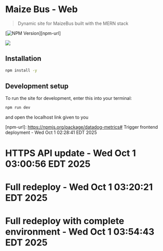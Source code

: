 # Maize Bus - Web
> Dynamic site for MaizeBus built with the MERN stack

[![NPM Version][npm-image]][npm-url]

![](header.png)

## Installation

```sh
npm install -y
```

## Development setup

To run the site for development, enter this into your terminal:

```sh
npm run dev
```

and open the localhost link given to you

<!-- Markdown link & img dfn's -->
[npm-image]: https://img.shields.io/npm/v/datadog-metrics.svg?style=flat-square
[npm-url]: https://npmjs.org/package/datadog-metrics# Trigger frontend deployment - Wed Oct  1 02:28:41 EDT 2025
# HTTPS API update - Wed Oct  1 03:00:56 EDT 2025
# Full redeploy - Wed Oct  1 03:20:21 EDT 2025
# Full redeploy with complete environment - Wed Oct  1 03:54:43 EDT 2025
